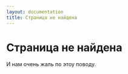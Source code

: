```yaml
---
layout: documentation
title: Страница не найдена
---
```


# Страница не найдена #

И нам очень жаль по этоу поводу.
